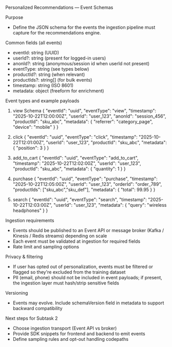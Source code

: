 Personalized Recommendations — Event Schemas

Purpose
- Define the JSON schema for the events the ingestion pipeline must capture for the recommendations engine.

Common fields (all events)
- eventId: string (UUID)
- userId?: string (present for logged-in users)
- anonId?: string (anonymous/session id when userId not present)
- eventType: string (see types below)
- productId?: string (when relevant)
- productIds?: string[] (for bulk events)
- timestamp: string (ISO 8601)
- metadata: object (freeform for enrichment)

Event types and example payloads

1) view
Schema
{
  "eventId": "uuid",
  "eventType": "view",
  "timestamp": "2025-10-22T12:00:00Z",
  "userId": "user_123",
  "anonId": "session_456",
  "productId": "sku_abc",
  "metadata": {
    "referrer": "category_page",
    "device": "mobile"
  }
}

2) click
{
  "eventId": "uuid",
  "eventType": "click",
  "timestamp": "2025-10-22T12:01:00Z",
  "userId": "user_123",
  "productId": "sku_abc",
  "metadata": { "position": 3 }
}

3) add_to_cart
{
  "eventId": "uuid",
  "eventType": "add_to_cart",
  "timestamp": "2025-10-22T12:02:00Z",
  "userId": "user_123",
  "productId": "sku_abc",
  "metadata": { "quantity": 1 }
}

4) purchase
{
  "eventId": "uuid",
  "eventType": "purchase",
  "timestamp": "2025-10-22T12:05:00Z",
  "userId": "user_123",
  "orderId": "order_789",
  "productIds": ["sku_abc","sku_def"],
  "metadata": { "total": 99.95 }
}

5) search
{
  "eventId": "uuid",
  "eventType": "search",
  "timestamp": "2025-10-22T12:03:00Z",
  "userId": "user_123",
  "metadata": { "query": "wireless headphones" }
}

Ingestion requirements
- Events should be published to an Event API or message broker (Kafka / Kinesis / Redis streams) depending on scale
- Each event must be validated at ingestion for required fields
- Rate limit and sampling options

Privacy & filtering
- If user has opted out of personalization, events must be filtered or flagged so they're excluded from the training dataset
- PII (email, phone) should not be included in event payloads; if present, the ingestion layer must hash/strip sensitive fields

Versioning
- Events may evolve. Include schemaVersion field in metadata to support backward compatibility

Next steps for Subtask 2
- Choose ingestion transport (Event API vs broker)
- Provide SDK snippets for frontend and backend to emit events
- Define sampling rules and opt-out handling codepaths
